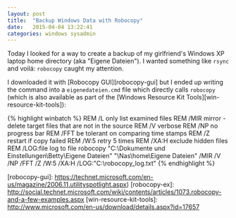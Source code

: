 ```yaml
---
layout: post
title:  "Backup Windows Data with Robocopy"
date:   2015-04-04 13:22:41
categories: windows sysadmin
---
```


Today I looked for a way to create a backup of my girlfriend's Windows XP laptop home
directory (aka "Eigene Dateien"). I wanted something like `rsync` and voilá:
`robocopy` caught my attention.

I downloaded it with [Robocopy GUI][robocopy-gui] but I ended up writing the
command into a `eigenedateien.cmd` file which directly calls `robocopy` (which
is also available as part of the [Windows Resource Kit
Tools][win-resource-kit-tools]):

{% highlight winbatch %}
REM /L         only list examined files
REM /MIR       mirror - delete target files that are not in the source
REM /V         verbose
REM /NP        no progress bar
REM /FFT       be tolerant on comparing time stamps
REM /Z         restart if copy failed
REM /W:5       retry 5 times
REM /XA:H      exclude hidden files
REM /LOG:file  log to file
robocopy "C:\Dokumente und Einstellungen\Betty\Eigene Dateien"
"\\Nas\home\Eigene Dateien" /MIR /V /NP /FFT  /Z /W:5 /XA:H
/LOG:"C:\robocopy_log.txt"
{% endhighlight %}

[robocopy-gui]: https://technet.microsoft.com/en-us/magazine/2006.11.utilityspotlight.aspx)
[robocopy-ex]: http://social.technet.microsoft.com/wiki/contents/articles/1073.robocopy-and-a-few-examples.aspx
[win-resource-kit-tools]: http://www.microsoft.com/en-us/download/details.aspx?id=17657
